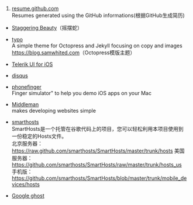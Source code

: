 1. [resume.github.com](https://github.com/resume/resume.github.com)         
Resumes generated using the GitHub informations(根据GitHub生成简历)

* [Staggering Beauty](http://www.staggeringbeauty.com)（摇摆蛇）

* [typo](https://github.com/samwhited/typo)             
A simple theme for Octopress and Jekyll focusing on copy and images <https://blog.samwhited.com>（Octopress模版主题）

* [Telerik UI for iOS](http://www.telerik.com/ios-ui)

* [disqus](http://disqus.com)

* [phonefinger](https://github.com/dangrover/phonefinger)                                           
Finger simulator" to help you demo iOS apps on your Mac

* [Middleman](http://middlemanapp.com)               
makes developing websites simple

* [smarthosts](https://github.com/smarthosts/smarthosts)                                           
SmartHosts是一个托管在谷歌代码上的项目，您可以轻松利用本项目使用到一份稳定的Hosts文件。                  
北京服务器：<https://raw.github.com/smarthosts/SmartHosts/master/trunk/hosts>
美国服务器：<https://github.com/smarthosts/SmartHosts/raw/master/trunk/hosts_us>
手机版：<https://github.com/smarthosts/SmartHosts/blob/master/trunk/mobile_devices/hosts>

* [Google ghost](https://github.com/greatfire/wiki)